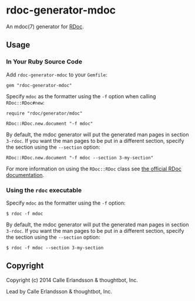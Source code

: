 rdoc-generator-mdoc
===================

An mdoc(7) generator for [RDoc](https://github.com/rdoc/rdoc).

Usage
-----

### In Your Ruby Source Code

Add `rdoc-generator-mdoc` to your `Gemfile`:

    gem "rdoc-generator-mdoc"

Specify `mdoc` as the formatter using the `-f` option when calling
`RDoc::RDoc#new`:

    require "rdoc/generator/mdoc"

    RDoc::RDoc.new.document "-f mdoc"

By default, the mdoc generator will put the generated man pages in section
`3-rdoc`. If you want the man pages to be put in a different section, specify
the section using the `--section` option:

    RDoc::RDoc.new.document "-f mdoc --section 3-my-section"

For more information on using the `RDoc::RDoc` class see [the official RDoc
documentation](http://docs.seattlerb.org/rdoc/).

### Using the `rdoc` executable

Specify `mdoc` as the formatter using the `-f` option:

    $ rdoc -f mdoc

By default, the mdoc generator will put the generated man pages in section
`3-rdoc`. If you want the man pages to be put in a different section, specify
the section using the `--section` option:

    $ rdoc -f mdoc --section 3-my-section

Copyright
---------

Copyright (c) 2014 Calle Erlandsson & thoughtbot, Inc.

Lead by Calle Erlandsson & thoughtbot, Inc.
